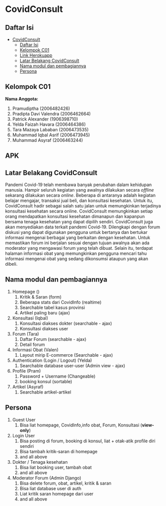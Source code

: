 # CovidConsult

## Daftar Isi

- [CovidConsult](#covidconsult)
  - [Daftar Isi](#daftar-isi)
  - [Kelompok C01](#kelompok-c01)
  - [Link Herokuapp](#link-herokuapp)
  - [Latar Belakang CovidConsult](#latar-belakang-covidconsult)
  - [Nama modul dan pembagiannya](#nama-modul-dan-pembagiannya)
  - [Persona](#persona)

## Kelompok C01

**Nama Anggota:**

1. Pramudiptha (2006482426)
2. Pradipta Davi Valendra (2006462664)
3. Patrick Alexander (1906398710)
4. Yelda Faizah Havara (2006464386)
5. Tara Mazaya Lababan (2006473535)
6. Muhammad Iqbal Asrif (2006473945)
7. Muhammad Asyraf (2006463244)

## APK


## Latar Belakang CovidConsult

Pandemi Covid-19 telah membawa banyak perubahan dalam kehidupan manusia. Hampir seluruh kegiatan yang awalnya dilakukan secara _offline_ sekarang dilakukan secara _online_. Beberapa di antaranya adalah kegiatan belajar mengajar, transaksi jual beli, dan konsultasi kesehatan. Untuk itu, CovidConsult hadir sebagai salah satu jalan untuk memungkinkan terjadinya konsultasi kesehatan secara online. CovidConsult memungkinkan setiap orang mendapatkan konsultasi kesehatan dimanapun dan kapanpun bersama tenaga kesehatan yang dapat dipilih sendiri. CovidConsult juga akan menyediakan data terkait pandemi Covid-19. Dilengkapi dengan forum diskusi yang dapat digunakan pengguna untuk bertanya dan bertukar informasi mengenai berbagai yang berkaitan dengan kesehatan. Untuk memastikan forum ini berjalan sesuai dengan tujuan awalnya akan ada moderator yang mengawasi forum yang telah dibuat. Selain itu, terdapat halaman informasi obat yang memungkinkan pengguna mencari tahu informasi mengenai obat yang sedang dikonsumsi ataupun yang akan dibeli.

## Nama modul dan pembagiannya

1. Homepage ()
   1. Kritik & Saran (form)
   2. Beberapa stats dari CovidInfo (realtime)
   3. Searchable tabel kasus provinsi
   4. Artikel paling baru (ajax)
2. Konsultasi (Iqbal)
   1. Konsultasi diakses dokter (searchable - ajax)
   2. Konsultasi diakses user
3. Forum (Tara)
   1. Daftar Forum (searchable - ajax)
   2. Detail forum
4. Informasi Obat (Valen)
   1. Layout mirip E-commerce (Searchable - ajax)
5. Authentication (Login / Logout) (Yelda)
   1. Searchable database user-user (Admin view - ajax)
6. Profile (Pram)
   1. Password + Username (Changeable) 
   2. booking konsul (sortable)
7. Artikel (Asyraf)
   1. Searchable artikel-artikel

## Persona

1. Guest User
   1. Bisa liat homepage, CovidInfo,info obat, Forum, Konsultasi (**view-only**)
2. Login User
   1. Bisa posting di forum, booking di konsul, liat + otak-atik profile diri sendiri
   2. Bisa tambah kritik-saran di homepage
   3. and all above
3. Dokter / Tenaga kesehatan
   1. Bisa liat booking user, tambah obat
   2. and all above
4. Moderator Forum (Admin Django)
   1. Bisa delete forum, obat, artikel, kritik & saran
   2. Bisa liat database user di auth
   3. Liat kritik saran homepage dari user
   4. and all above
